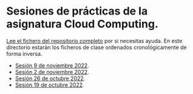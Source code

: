 # Sesiones de prácticas de la asignatura Cloud Computing.

[Lee el fichero del repositorio completo](../README.md) por si
necesitas ayuda. En este directorio estarán los ficheros de clase
ordenados cronológicamente de forma inversa.

* [Sesión 9 de noviembre 2022](2022_11_09.md).
* [Sesión 2 de noviembre 2022](2022_11_02.md).
* [Sesión 26 de octubre 2022](2022_10_26.md).
* [Sesión 19 de octubre 2022](2022_10_19.md).
